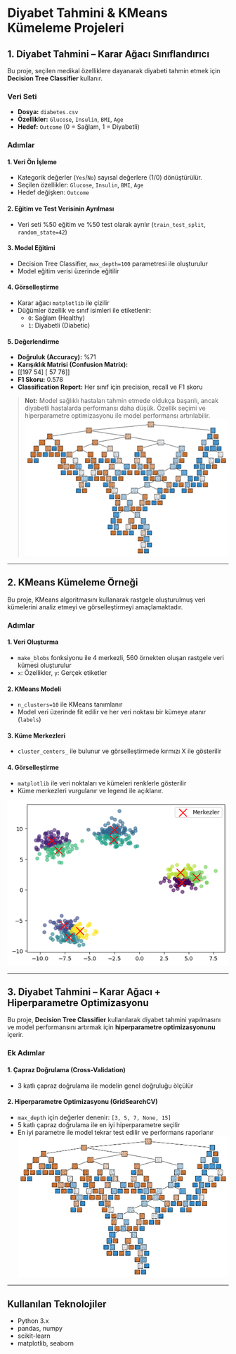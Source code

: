 # Diyabet Tahmini & KMeans Kümeleme Projeleri

## 1. Diyabet Tahmini – Karar Ağacı Sınıflandırıcı

Bu proje, seçilen medikal özelliklere dayanarak diyabeti tahmin etmek için **Decision Tree Classifier** kullanır.

### Veri Seti
- **Dosya:** `diabetes.csv`  
- **Özellikler:** `Glucose`, `Insulin`, `BMI`, `Age`  
- **Hedef:** `Outcome` (0 = Sağlam, 1 = Diyabetli)

### Adımlar

#### 1. Veri Ön İşleme
- Kategorik değerler (`Yes`/`No`) sayısal değerlere (1/0) dönüştürülür.  
- Seçilen özellikler: `Glucose`, `Insulin`, `BMI`, `Age`  
- Hedef değişken: `Outcome`

#### 2. Eğitim ve Test Verisinin Ayrılması
- Veri seti %50 eğitim ve %50 test olarak ayrılır (`train_test_split`, `random_state=42`)

#### 3. Model Eğitimi
- Decision Tree Classifier, `max_depth=100` parametresi ile oluşturulur  
- Model eğitim verisi üzerinde eğitilir

#### 4. Görselleştirme
- Karar ağacı `matplotlib` ile çizilir  
- Düğümler özellik ve sınıf isimleri ile etiketlenir:
  - `0`: Sağlam (Healthy)  
  - `1`: Diyabetli (Diabetic)

#### 5. Değerlendirme
- **Doğruluk (Accuracy):** %71  
- **Karışıklık Matrisi (Confusion Matrix):**
- [[197 54]
[ 57 76]]
- **F1 Skoru:** 0.578  
- **Classification Report:** Her sınıf için precision, recall ve F1 skoru

> **Not:** Model sağlıklı hastaları tahmin etmede oldukça başarılı, ancak diyabetli hastalarda performansı daha düşük. Özellik seçimi ve hiperparametre optimizasyonu ile model performansı artırılabilir.
![Karar Ağacı](decision_tree_plot.png)

---

## 2. KMeans Kümeleme Örneği

Bu proje, KMeans algoritmasını kullanarak rastgele oluşturulmuş veri kümelerini analiz etmeyi ve görselleştirmeyi amaçlamaktadır.

### Adımlar

#### 1. Veri Oluşturma
- `make_blobs` fonksiyonu ile 4 merkezli, 560 örnekten oluşan rastgele veri kümesi oluşturulur  
- `x`: Özellikler, `y`: Gerçek etiketler

#### 2. KMeans Modeli
- `n_clusters=10` ile KMeans tanımlanır  
- Model veri üzerinde fit edilir ve her veri noktası bir kümeye atanır (`labels`)

#### 3. Küme Merkezleri
- `cluster_centers_` ile bulunur ve görselleştirmede kırmızı X ile gösterilir

#### 4. Görselleştirme
- `matplotlib` ile veri noktaları ve kümeleri renklerle gösterilir  
- Küme merkezleri vurgulanır ve legend ile açıklanır.


 ![KMeans Kümeleme](kmeans_plot.png)

---

## 3. Diyabet Tahmini – Karar Ağacı + Hiperparametre Optimizasyonu

Bu proje, **Decision Tree Classifier** kullanılarak diyabet tahmini yapılmasını ve model performansını artırmak için **hiperparametre optimizasyonunu** içerir.

### Ek Adımlar

#### 1. Çapraz Doğrulama (Cross-Validation)
- 3 katlı çapraz doğrulama ile modelin genel doğruluğu ölçülür

#### 2. Hiperparametre Optimizasyonu (GridSearchCV)
- `max_depth` için değerler denenir: `[3, 5, 7, None, 15]`  
- 5 katlı çapraz doğrulama ile en iyi hiperparametre seçilir  
- En iyi parametre ile model tekrar test edilir ve performans raporlanır
![Karar Ağacı](decision_tree_plot.png)
---

## Kullanılan Teknolojiler
- Python 3.x  
- pandas, numpy  
- scikit-learn  
- matplotlib, seaborn

